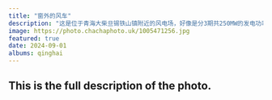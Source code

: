 ```yaml
---
title: "窗外的风车"
description: "这是位于青海大柴旦锡铁山镇附近的风电场，好像是分3期共250MW的发电功率，由西宁驶往拉萨的列车在穿过全集河隧道后，在随后20公里的路程上均可观看到大量风力发电机。窗外的天空和地面，是青海特有的颜色。相信我所乘坐的C893次列车所使用的电，也会有一部分来源于此吧。"
image: https://photo.chachaphoto.uk/1005471256.jpg
featured: true
date: 2024-09-01
albums: qinghai
---
```


## This is the full description of the photo.
